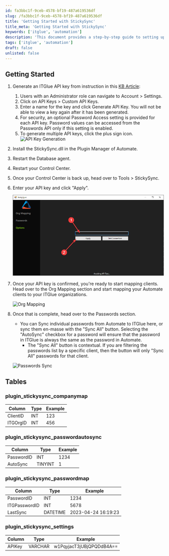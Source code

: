 ```yaml
---
id: fa3bbc1f-9ceb-4578-bf19-487a619536df
slug: /fa3bbc1f-9ceb-4578-bf19-487a619536df
title: 'Getting Started with StickySync'
title_meta: 'Getting Started with StickySync'
keywords: ['itglue', 'automation']
description: 'This document provides a step-by-step guide to setting up StickySync, including generating an API key, installing the plugin, and mapping clients to ITGlue organizations.'
tags: ['itglue', 'automation']
draft: false
unlisted: false
---
```


## Getting Started

1. Generate an ITGlue API key from instruction in this [KB Article](https://support.itglue.com/hc/en-us/articles/360004938078-Getting-started-with-the-IT-Glue-API):
   1. Users with an Administrator role can navigate to Account > Settings.
   2. Click on API Keys > Custom API Keys.
   3. Enter a name for the key and click Generate API Key. You will not be able to view a key again after it has been generated.
   4. For security, an optional Password Access setting is provided for each API key. Password values can be accessed from the Passwords API only if this setting is enabled.
   5. To generate multiple API keys, click the plus sign icon.
      ![API Key Generation](..\..\..\static\img\getting-started-with-stickysync\image_1.png)

2. Install the StickySync.dll in the Plugin Manager of Automate.
3. Restart the Database agent.
4. Restart your Control Center.
5. Once your Control Center is back up, head over to Tools > StickySync.
6. Enter your API key and click "Apply".

   ![StickySync Configuration](/static/img/getting-started-with-stickysync/1.png)

7. Once your API key is confirmed, you're ready to start mapping clients. Head over to the Org Mapping section and start mapping your Automate clients to your ITGlue organizations.

   ![Org Mapping](..\..\..\static\img\getting-started-with-stickysync\image_2.png)

8. Once that is complete, head over to the Passwords section.
   - You can Sync individual passwords from Automate to ITGlue here, or sync them en-masse with the "Sync All" button. Selecting the "AutoSync" checkbox for a password will ensure that the password in ITGlue is always the same as the password in Automate.
     - The "Sync All" button is contextual. If you are filtering the passwords list by a specific client, then the button will only "Sync All" passwords for that client.

   ![Passwords Sync](..\..\..\static\img\getting-started-with-stickysync\image_3.png)

## Tables

### plugin_stickysync_companymap

| Column    | Type | Example |
|-----------|------|---------|
| ClientID  | INT  | 123     |
| ITGOrgID  | INT  | 456     |

### plugin_stickysync_passwordautosync

| Column     | Type     | Example |
|------------|----------|---------|
| PasswordID | INT      | 1234    |
| AutoSync   | TINYINT  | 1       |

### plugin_stickysync_passwordmap

| Column        | Type     | Example              |
|---------------|----------|----------------------|
| PasswordID    | INT      | 1234                 |
| ITGPasswordID  | INT      | 5678                 |
| LastSync      | DATETIME | 2023-04-24 16:19:23  |

### plugin_stickysync_settings

| Column   | Type    | Example                  |
|----------|---------|--------------------------|
| APIKey   | VARCHAR | w1PqyjacT3jUBjQPQDdB4A== |
